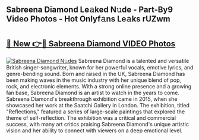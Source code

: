 ## Sabreena Diamond Le𝚊ked N𝚞de - Part-By9 Video Photos - Hot Onlyf𝚊ns Le𝚊ks rUZwm

# <h2><a href="http://ab82631.deff.icu/?id=Sabreena+Diamond">🔗 New 👉🔴 Sabreena Diamond VIDEO Photos</a></h2>

[![Sabreena Diamond N𝚞des](https://i.imgur.com/rIISA9y.gif)](http://ab82631.deff.icu/?id=Sabreena+Diamond)
Sabreena Diamond is a talented and versatile British singer-songwriter, known for her powerful vocals, emotive lyrics, and genre-bending sound. Born and raised in the UK, Sabreena Diamond has been making waves in the music industry with her unique blend of pop, rock, and electronic elements. With a strong online presence and a growing fan base, Sabreena Diamond is an artist to watch in the years to come. Sabreena Diamond's breakthrough exhibition came in 2015, when she showcased her work at the Saatchi Gallery in London. The exhibition, titled "Reflections," featured a series of large-scale paintings that explored the theme of self-reflection. The exhibition was a critical and commercial success, with many art critics praising Sabreena Diamond's unique artistic vision and her ability to connect with viewers on a deep emotional level.
